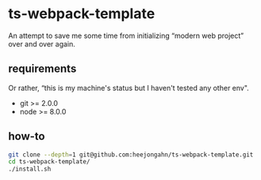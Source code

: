 # ts-webpack-template

An attempt to save me some time from initializing “modern web project” over and
over again.

## requirements

Or rather, “this is my machine's status but I haven't tested any other env".

- git >= 2.0.0
- node >= 8.0.0

## how-to

```bash
git clone --depth=1 git@github.com:heejongahn/ts-webpack-template.git
cd ts-webpack-template/
./install.sh
```
